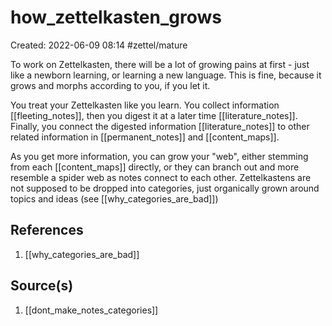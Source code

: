 # how_zettelkasten_grows
Created: 2022-06-09 08:14
#zettel/mature

To work on Zettelkasten, there will be a lot of growing pains at first - just like a newborn learning, or learning a new language. This is fine, because it grows and morphs according to you, if you let it.

You treat your Zettelkasten like you learn. You collect information [[fleeting_notes]], then you digest it at a later time [[literature_notes]]. Finally, you connect the digested information [[literature_notes]] to other related information in [[permanent_notes]] and [[content_maps]].

As you get more information, you can grow your "web", either stemming from each [[content_maps]] directly, or they can branch out and more resemble a spider web as notes connect to each other. Zettelkastens are not supposed to be dropped into categories, just organically grown around topics and ideas (see [[why_categories_are_bad]])

## References
1. [[why_categories_are_bad]]

## Source(s)
1. [[dont_make_notes_categories]]